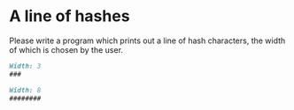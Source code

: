 
# A line of hashes

Please write a program which prints out a line of hash characters, the width of which is chosen by the user.

```markdown
Width: 3
###
```

```markdown
Width: 8
########
```
